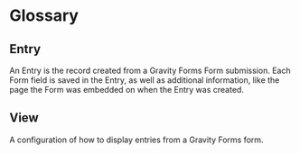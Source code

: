 # Glossary

## Entry

An Entry is the record created from a Gravity Forms Form submission. Each Form field is saved in the Entry, as well as additional information, like the page the Form was embedded on when the Entry was created.

## View

A configuration of how to display entries from a Gravity Forms form.
